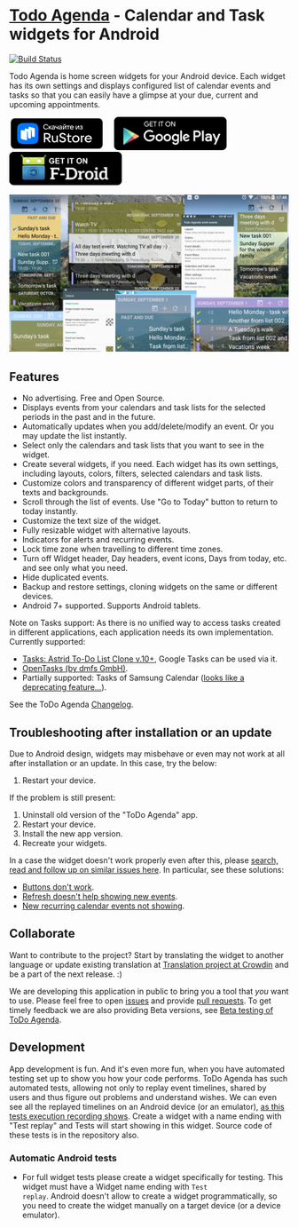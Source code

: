 # [Todo Agenda](https://github.com/andstatus/todoagenda#readme) - Calendar and Task widgets for Android

[![Build Status](https://travis-ci.com/andstatus/todoagenda.svg?branch=master)](https://travis-ci.com/github/andstatus/todoagenda)

Todo Agenda is home screen widgets for your Android device. 
Each widget has its own settings and displays configured list of calendar events and tasks
so that you can easily have a glimpse at your due, current and upcoming appointments.

[<img src="doc/images/get-it-on-rustore.png" alt="Get ToDo Agenda on RuStore" height="60" />](https://apps.rustore.ru/app/org.andstatus.todoagenda)
[<img src="doc/images/5x5.png" width="10">](#)
[<img src="doc/images/get-it-on-google-play.png" alt="Get ToDo Agenda on Google Play" height="60" />](https://play.google.com/store/apps/details?id=org.andstatus.todoagenda)
[<img src="doc/images/5x5.png" width="10">](#)
[<img src="doc/images/get-it-on-fdroid.png" alt="Get ToDo Agenda on F-Droid" height="60">](https://f-droid.org/packages/org.andstatus.todoagenda)

![Calendar Widget Screenshots](app/src/main/play/listings/en-US/graphics/large-tablet-screenshots/widget-collage.png)

## Features

* No advertising. Free and Open Source.
* Displays events from your calendars and task lists for the selected periods in the past and in the future.
* Automatically updates when you add/delete/modify an event. Or you may update the list instantly.
* Select only the calendars and task lists that you want to see in the widget.
* Create several widgets, if you need. Each widget has its own settings, including layouts, colors, filters, 
selected calendars and task lists.
* Customize colors and transparency of different widget parts, of their texts and backgrounds.
* Scroll through the list of events. Use "Go to Today" button to return to today instantly.
* Customize the text size of the widget.
* Fully resizable widget with alternative layouts.
* Indicators for alerts and recurring events.
* Lock time zone when travelling to different time zones.
* Turn off Widget header, Day headers, event icons, Days from today, etc. and see only what you need.
* Hide duplicated events.
* Backup and restore settings, cloning widgets on the same or different devices.
* Android 7+ supported. Supports Android tablets.

Note on Tasks support: As there is no unified way to access tasks created in different applications, 
each application needs its own implementation. Currently supported:
* [Tasks: Astrid To-Do List Clone v.10+](https://github.com/tasks/tasks#readme), Google Tasks can be used via it.
* [OpenTasks (by dmfs GmbH)](https://github.com/dmfs/opentasks#readme).
* Partially supported: Tasks of Samsung Calendar ([looks like a deprecating feature...](
  https://eu.community.samsung.com/t5/Galaxy-S9-S9/New-Update-Calendar-Issues/td-p/940866)). 

<a id="changelog"/>

See the ToDo Agenda [Changelog](CHANGELOG.md).

<a id="troubleshooting"/>

## Troubleshooting after installation or an update

Due to Android design, widgets may misbehave or even may not work at all  
 after installation or an update. In this case, try the below:

1. Restart your device.

If the problem is still present:

1. Uninstall old version of the "ToDo Agenda" app.
2. Restart your device.
3. Install the new app version.
4. Recreate your widgets.

In a case the widget doesn't work properly even after this, please
 [search, read and follow up on similar issues here](https://github.com/andstatus/todoagenda/issues?q=is%3Aissue+sort%3Aupdated-desc).
In particular, see these solutions:
* [Buttons don't work](https://github.com/andstatus/todoagenda/issues/45).
* [Refresh doesn't help showing new events](https://github.com/andstatus/todoagenda/issues/17).
* [New recurring calendar events not showing](https://github.com/andstatus/todoagenda/issues/55).

<a id="collaborate"/>

## Collaborate

Want to contribute to the project? Start by translating the widget to another language or update existing translation
at [Translation project at Crowdin](http://crowdin.net/project/todoagenda)
and be a part of the next release. :)

We are developing this application in public to bring you a tool that _you_ want to use. Please feel free to open
[issues](https://github.com/andstatus/todoagenda/issues?q=is%3Aissue+sort%3Aupdated-desc) and provide
[pull requests](https://github.com/andstatus/todoagenda/pulls).
To get timely feedback we are also providing Beta versions,
see [Beta testing of ToDo Agenda](https://github.com/andstatus/todoagenda/issues/3).

<a id="development"/>

## Development

App development is fun. And it's even more fun, when you have automated testing
set up to show you how your code performs. ToDo Agenda has such automated tests, allowing not only
to replay event timelines, shared by users and thus figure out problems and understand wishes.
We can even see all the replayed timelines on an Android device (or an emulator),
[as this tests execution recording shows](https://youtu.be/oiJkzx86rFg).
Create a widget with a name ending with "Test replay" and Tests will start showing in this widget.
Source code of these tests is in the repository also.

### Automatic Android tests
* For full widget tests please create a widget specifically for testing.
  This widget must have a Widget name ending with <code>Test replay</code>.
  Android doesn't allow to create a widget programmatically,
  so you need to create the widget manually on a target device (or a device emulator).
